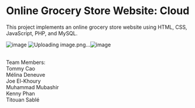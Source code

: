 # Online Grocery Store Website: Cloud

This project implements an online grocery store website using HTML, CSS, JavaScript, PHP, and MySQL.


![image](https://user-images.githubusercontent.com/66841718/117587065-0ce37080-b0ea-11eb-86ac-61806df1a1db.png)
![Uploading image.png…]()![image](https://user-images.githubusercontent.com/66841718/117587041-e9202a80-b0e9-11eb-8c7f-77bc099f0d4b.png)







<br>
Team Members: <br>
Tommy Cao <br>
Mélina Deneuve <br>
Joe El-Khoury <br>
Muhammad Mubashir <br>
Kenny Phan <br>
Titouan Sablé <br>
